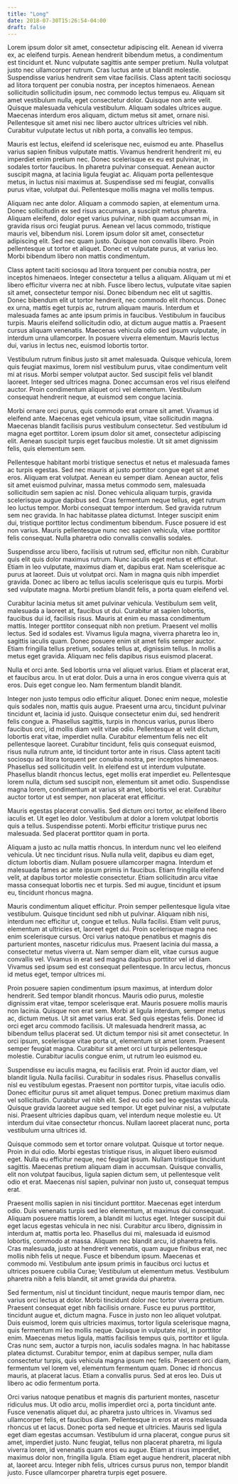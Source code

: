 ```yaml
---
title: "Long"
date: 2018-07-30T15:26:54-04:00
draft: false
---
```


Lorem ipsum dolor sit amet, consectetur adipiscing elit. Aenean id viverra ex, ac eleifend turpis. Aenean hendrerit bibendum metus, a condimentum est tincidunt et. Nunc vulputate sagittis ante semper pretium. Nulla volutpat justo nec ullamcorper rutrum. Cras luctus ante ut blandit molestie. Suspendisse varius hendrerit sem vitae facilisis. Class aptent taciti sociosqu ad litora torquent per conubia nostra, per inceptos himenaeos. Aenean sollicitudin sollicitudin ipsum, nec commodo lectus tempus eu. Aliquam sit amet vestibulum nulla, eget consectetur dolor. Quisque non ante velit. Quisque malesuada vehicula vestibulum. Aliquam sodales ultrices augue. Maecenas interdum eros aliquam, dictum metus sit amet, ornare nisi. Pellentesque sit amet nisi nec libero auctor ultrices ultricies vel nibh. Curabitur vulputate lectus ut nibh porta, a convallis leo tempus.

<!--more-->

Mauris est lectus, eleifend id scelerisque nec, euismod eu ante. Phasellus varius sapien finibus vulputate mattis. Vivamus hendrerit hendrerit mi, eu imperdiet enim pretium nec. Donec scelerisque ex eu est pulvinar, in sodales tortor faucibus. In pharetra pulvinar consequat. Aenean auctor suscipit magna, at lacinia ligula feugiat ac. Aliquam porta pellentesque metus, in luctus nisi maximus at. Suspendisse sed mi feugiat, convallis purus vitae, volutpat dui. Pellentesque mollis magna vel mollis tempus.

Aliquam nec ante dolor. Aliquam a commodo sapien, at elementum urna. Donec sollicitudin ex sed risus accumsan, a suscipit metus pharetra. Aliquam eleifend, dolor eget varius pulvinar, nibh quam accumsan mi, in gravida risus orci feugiat purus. Aenean vel lacus commodo, tristique mauris vel, bibendum nisi. Lorem ipsum dolor sit amet, consectetur adipiscing elit. Sed nec quam justo. Quisque non convallis libero. Proin pellentesque ut tortor et aliquet. Donec et vulputate purus, at varius leo. Morbi bibendum libero non mattis condimentum.

Class aptent taciti sociosqu ad litora torquent per conubia nostra, per inceptos himenaeos. Integer consectetur a tellus a aliquam. Aliquam ut mi et libero efficitur viverra nec at nibh. Fusce libero lectus, vulputate vitae sapien sit amet, consectetur tempor nisi. Donec bibendum nec elit ut sagittis. Donec bibendum elit ut tortor hendrerit, nec commodo elit rhoncus. Donec ex urna, mattis eget turpis ac, rutrum aliquam mauris. Interdum et malesuada fames ac ante ipsum primis in faucibus. Vestibulum in faucibus turpis. Mauris eleifend sollicitudin odio, at dictum augue mattis a. Praesent cursus aliquam venenatis. Maecenas vehicula odio sed ipsum vulputate, in interdum urna ullamcorper. In posuere viverra elementum. Mauris lectus dui, varius in lectus nec, euismod lobortis tortor.

Vestibulum rutrum finibus justo sit amet malesuada. Quisque vehicula, lorem quis feugiat maximus, lorem nisl vestibulum purus, vitae condimentum velit mi at risus. Morbi semper volutpat auctor. Sed suscipit felis vel blandit laoreet. Integer sed ultrices magna. Donec accumsan eros vel risus eleifend auctor. Proin condimentum aliquet orci vel elementum. Vestibulum consequat hendrerit neque, at euismod sem congue lacinia.

Morbi ornare orci purus, quis commodo erat ornare sit amet. Vivamus id eleifend ante. Maecenas eget vehicula ipsum, vitae sollicitudin magna. Maecenas blandit facilisis purus vestibulum consectetur. Sed vestibulum id magna eget porttitor. Lorem ipsum dolor sit amet, consectetur adipiscing elit. Aenean suscipit turpis eget faucibus molestie. Ut sit amet dignissim felis, quis elementum sem.

Pellentesque habitant morbi tristique senectus et netus et malesuada fames ac turpis egestas. Sed nec mauris at justo porttitor congue eget sit amet eros. Aliquam erat volutpat. Aenean eu semper diam. Aenean auctor, felis sit amet euismod pulvinar, massa metus commodo sem, malesuada sollicitudin sem sapien ac nisl. Donec vehicula aliquam turpis, gravida scelerisque augue dapibus sed. Cras fermentum neque tellus, eget rutrum leo luctus tempor. Morbi consequat tempor interdum. Sed gravida rutrum sem nec gravida. In hac habitasse platea dictumst. Integer suscipit enim dui, tristique porttitor lectus condimentum bibendum. Fusce posuere id est non varius. Mauris pellentesque nunc nec sapien vehicula, vitae porttitor felis consequat. Nulla pharetra odio convallis convallis sodales.

Suspendisse arcu libero, facilisis ut rutrum sed, efficitur non nibh. Curabitur quis elit quis dolor maximus rutrum. Nunc iaculis eget metus et efficitur. Etiam in leo vulputate, maximus diam et, dapibus erat. Nam scelerisque ac purus at laoreet. Duis ut volutpat orci. Nam in magna quis nibh imperdiet gravida. Donec ac libero ac tellus iaculis scelerisque quis eu turpis. Morbi sed vulputate magna. Morbi pretium blandit felis, a porta quam eleifend vel.

Curabitur lacinia metus sit amet pulvinar vehicula. Vestibulum sem velit, malesuada a laoreet at, faucibus ut dui. Curabitur at sapien lobortis, faucibus dui id, facilisis risus. Mauris at enim eu massa condimentum mattis. Integer porttitor consequat nibh non pretium. Praesent vel mollis lectus. Sed id sodales est. Vivamus ligula magna, viverra pharetra leo in, sagittis iaculis quam. Donec posuere enim sit amet felis semper auctor. Etiam fringilla tellus pretium, sodales tellus at, dignissim tellus. In mollis a metus eget gravida. Aliquam nec felis dapibus risus euismod placerat.

Nulla et orci ante. Sed lobortis urna vel aliquet varius. Etiam et placerat erat, et faucibus arcu. In ut erat dolor. Duis a urna in eros congue viverra quis at eros. Duis eget congue leo. Nam fermentum blandit blandit.

Integer non justo tempus odio efficitur aliquet. Donec enim neque, molestie quis sodales non, mattis quis augue. Praesent urna arcu, tincidunt pulvinar tincidunt et, lacinia id justo. Quisque consectetur enim dui, sed hendrerit felis congue a. Phasellus sagittis, turpis in rhoncus varius, purus libero faucibus orci, id mollis diam velit vitae odio. Pellentesque at velit dictum, lobortis erat vitae, imperdiet nulla. Curabitur elementum felis nec elit pellentesque laoreet. Curabitur tincidunt, felis quis consequat euismod, risus nulla rutrum ante, id tincidunt tortor ante in risus. Class aptent taciti sociosqu ad litora torquent per conubia nostra, per inceptos himenaeos. Phasellus sed sollicitudin velit. In eleifend est ut interdum vulputate. Phasellus blandit rhoncus lectus, eget mollis erat imperdiet eu. Pellentesque lorem nulla, dictum sed suscipit non, elementum sit amet odio. Suspendisse magna lorem, condimentum at varius sit amet, lobortis vel erat. Curabitur auctor tortor ut est semper, non placerat erat efficitur.

Mauris egestas placerat convallis. Sed dictum orci tortor, ac eleifend libero iaculis et. Ut eget leo dolor. Vestibulum at dolor a lorem volutpat lobortis quis a tellus. Suspendisse potenti. Morbi efficitur tristique purus nec malesuada. Sed placerat porttitor quam in porta.

Aliquam a justo ac nulla mattis rhoncus. In interdum nunc vel leo eleifend vehicula. Ut nec tincidunt risus. Nulla nulla velit, dapibus eu diam eget, dictum lobortis diam. Nullam posuere ullamcorper magna. Interdum et malesuada fames ac ante ipsum primis in faucibus. Etiam fringilla eleifend velit, at dapibus tortor molestie consectetur. Etiam sollicitudin arcu vitae massa consequat lobortis nec et turpis. Sed mi augue, tincidunt et ipsum eu, tincidunt rhoncus magna.

Mauris condimentum aliquet efficitur. Proin semper pellentesque ligula vitae vestibulum. Quisque tincidunt sed nibh ut pulvinar. Aliquam nibh nisi, interdum nec efficitur ut, congue et tellus. Nulla facilisi. Etiam velit purus, elementum at ultricies et, laoreet eget dui. Proin scelerisque magna nec enim scelerisque cursus. Orci varius natoque penatibus et magnis dis parturient montes, nascetur ridiculus mus. Praesent lacinia dui massa, a consectetur metus viverra ut. Nam semper diam elit, vitae cursus augue convallis vel. Vivamus in erat sed magna dapibus porttitor vel id diam. Vivamus sed ipsum sed est consequat pellentesque. In arcu lectus, rhoncus id metus eget, tempor ultrices mi.

Proin posuere sapien condimentum ipsum maximus, at interdum dolor hendrerit. Sed tempor blandit rhoncus. Mauris odio purus, molestie dignissim erat vitae, tempor scelerisque erat. Mauris posuere mollis mauris non lacinia. Quisque non erat sem. Morbi at ligula interdum, semper metus ac, dictum metus. Ut sit amet varius erat. Sed quis egestas felis. Donec id orci eget arcu commodo facilisis. Ut malesuada hendrerit massa, ac bibendum tellus placerat sed. Ut dictum tempor nisi sit amet consectetur. In orci ipsum, scelerisque vitae porta ut, elementum sit amet lorem. Praesent semper feugiat magna. Curabitur sit amet orci ut turpis pellentesque molestie. Curabitur iaculis congue enim, ut rutrum leo euismod eu.

Suspendisse eu iaculis magna, eu facilisis erat. Proin id auctor diam, vel blandit ligula. Nulla facilisi. Curabitur in sodales risus. Phasellus convallis nisl eu vestibulum egestas. Praesent non porttitor turpis, vitae iaculis odio. Donec efficitur purus sit amet aliquet tempus. Donec pretium maximus diam vel sollicitudin. Curabitur vel nibh elit. Sed eu odio sed leo egestas vehicula. Quisque gravida laoreet augue sed tempor. Ut eget pulvinar nisi, a vulputate nisi. Praesent ultricies dapibus quam, vel interdum neque molestie eu. Ut interdum dui vitae consectetur rhoncus. Nullam laoreet placerat nunc, porta vestibulum urna ultrices id.

Quisque commodo sem et tortor ornare volutpat. Quisque ut tortor neque. Proin in dui odio. Morbi egestas tristique risus, in aliquet libero euismod eget. Nulla eu efficitur neque, nec feugiat ipsum. Nullam tristique tincidunt sagittis. Maecenas pretium aliquam diam in accumsan. Quisque convallis, elit non volutpat faucibus, ligula sapien dictum sem, ut pellentesque velit odio et erat. Maecenas nisl sapien, pulvinar non justo ut, consequat tempus erat.

Praesent mollis sapien in nisi tincidunt porttitor. Maecenas eget interdum odio. Duis venenatis turpis sed leo elementum, at maximus dui consequat. Aliquam posuere mattis lorem, a blandit mi luctus eget. Integer suscipit dui eget lacus egestas vehicula in nec nisi. Curabitur arcu libero, dignissim in interdum at, mattis porta leo. Phasellus dui mi, malesuada id euismod lobortis, commodo at massa. Aliquam nec blandit arcu, id pharetra felis. Cras malesuada, justo at hendrerit venenatis, quam augue finibus erat, nec mollis nibh felis ut neque. Fusce et bibendum ipsum. Maecenas et commodo mi. Vestibulum ante ipsum primis in faucibus orci luctus et ultrices posuere cubilia Curae; Vestibulum ut elementum metus. Vestibulum pharetra nibh a felis blandit, sit amet gravida dui pharetra.

Sed fermentum, nisl ut tincidunt tincidunt, neque mauris tempor diam, nec varius orci lectus at dolor. Morbi tincidunt dolor nec tortor viverra pretium. Praesent consequat eget nibh facilisis ornare. Fusce eu purus porttitor, tincidunt augue et, dictum magna. Fusce in justo non leo aliquet volutpat. Duis euismod, lorem quis ultricies maximus, tortor ligula scelerisque magna, quis fermentum mi leo mollis neque. Quisque in vulputate nisl, in porttitor enim. Maecenas metus ligula, mattis facilisis tempus quis, porttitor et ligula. Cras nunc sem, auctor a turpis non, iaculis sodales magna. In hac habitasse platea dictumst. Curabitur tempor, enim at dapibus semper, nulla diam consectetur turpis, quis vehicula magna ipsum nec felis. Praesent orci diam, fermentum vel lorem vel, elementum fermentum quam. Donec id rhoncus mauris, at placerat lacus. Etiam a convallis purus. Sed at eros leo. Duis ut libero ac odio fermentum porta.

Orci varius natoque penatibus et magnis dis parturient montes, nascetur ridiculus mus. Ut odio arcu, mollis imperdiet orci a, porta tincidunt ante. Fusce venenatis aliquet dui, ac pharetra justo ultrices in. Vivamus sed ullamcorper felis, et faucibus diam. Pellentesque in eros at eros malesuada rhoncus ut et lacus. Donec porta sed neque et ultricies. Mauris sed ligula eget diam egestas accumsan. Vestibulum id urna placerat, congue purus sit amet, imperdiet justo. Nunc feugiat, tellus non placerat pharetra, mi ligula viverra lorem, id venenatis quam eros eu augue. Etiam at risus imperdiet, maximus dolor non, fringilla ligula. Etiam eget augue hendrerit, placerat nibh at, laoreet arcu. Integer nibh felis, ultrices cursus purus non, tempor blandit justo. Fusce ullamcorper pharetra turpis eget posuere.

